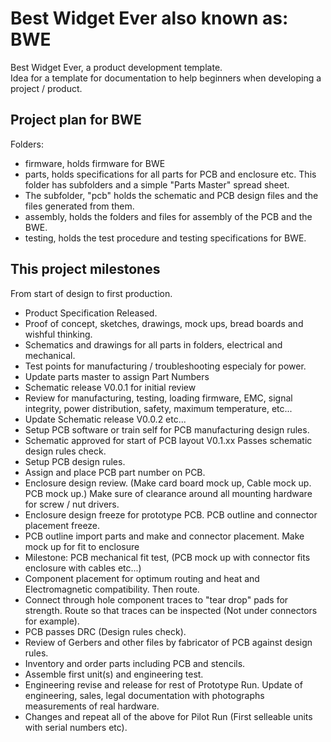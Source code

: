 # Best Widget Ever also known as: BWE
Best Widget Ever, a product development template.  
Idea for a template for documentation to help beginners when developing a project / product.

## Project plan for BWE

Folders: 
- firmware, holds firmware for BWE
- parts, holds specifications for all parts for PCB and enclosure etc. This folder has subfolders and a simple "Parts Master" spread sheet.
- The subfolder, "pcb" holds the schematic and PCB design files and the files generated from them.
- assembly, holds the folders and files for assembly of the PCB and the BWE.
- testing, holds the test procedure and testing specifications for BWE.

## This project milestones
From start of design to first production.
- Product Specification Released.
- Proof of concept, sketches, drawings, mock ups, bread boards and wishful thinking.
- Schematics and drawings for all parts in folders, electrical and mechanical.
- Test points for manufacturing / troubleshooting especialy for power.
- Update parts master to assign Part Numbers
- Schematic release V0.0.1 for initial review
- Review for manufacturing, testing, loading firmware, EMC, signal integrity, power distribution, safety, maximum temperature, etc...
- Update Schematic release V0.0.2 etc...
- Setup PCB software or train self for PCB manufacturing design rules.
- Schematic approved for start of PCB layout V0.1.xx  Passes schematic design rules check.
- Setup PCB design rules.
- Assign and place PCB part number on PCB.
- Enclosure design review. (Make card board mock up, Cable mock up. PCB mock up.) Make sure of clearance around all mounting hardware for screw / nut drivers.
- Enclosure design freeze for prototype PCB. PCB outline and connector placement freeze.
- PCB outline import parts and make and connector placement. Make mock up for fit to enclosure
- Milestone: PCB mechanical fit test, (PCB mock up with connector fits enclosure with cables etc...)
- Component placement for optimum routing and heat and Electromagnetic compatibility.  Then route.
- Connect through hole component traces to "tear drop" pads for strength. Route so that traces can be inspected (Not under connectors for example).
- PCB passes DRC (Design rules check).
- Review of Gerbers and other files by fabricator of PCB against design rules.
- Inventory and order parts including PCB and stencils.
- Assemble first unit(s) and engineering test.
- Engineering revise and release for rest of Prototype Run. Update of engineering, sales, legal documentation with photographs measurements of real hardware.
- Changes and repeat all of the above for Pilot Run (First selleable units with serial numbers etc).
